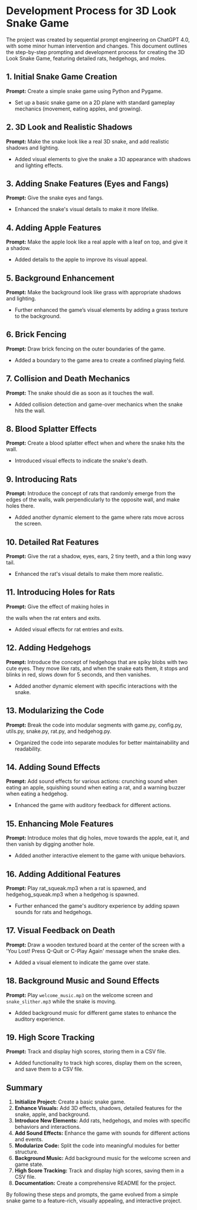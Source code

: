 # Development Process for 3D Look Snake Game

The project was created by sequential prompt engineering on ChatGPT 4.0, with some minor human intervention and changes. This document outlines the step-by-step prompting and development process for creating the 3D Look Snake Game, featuring detailed rats, hedgehogs, and moles.

## 1. Initial Snake Game Creation

**Prompt:**
Create a simple snake game using Python and Pygame.

- Set up a basic snake game on a 2D plane with standard gameplay mechanics (movement, eating apples, and growing).

## 2. 3D Look and Realistic Shadows

**Prompt:**
Make the snake look like a real 3D snake, and add realistic shadows and lighting.

- Added visual elements to give the snake a 3D appearance with shadows and lighting effects.

## 3. Adding Snake Features (Eyes and Fangs)

**Prompt:**
Give the snake eyes and fangs.

- Enhanced the snake's visual details to make it more lifelike.

## 4. Adding Apple Features

**Prompt:**
Make the apple look like a real apple with a leaf on top, and give it a shadow.

- Added details to the apple to improve its visual appeal.

## 5. Background Enhancement

**Prompt:**
Make the background look like grass with appropriate shadows and lighting.

- Further enhanced the game’s visual elements by adding a grass texture to the background.

## 6. Brick Fencing

**Prompt:**
Draw brick fencing on the outer boundaries of the game.

- Added a boundary to the game area to create a confined playing field.

## 7. Collision and Death Mechanics

**Prompt:**
The snake should die as soon as it touches the wall.

- Added collision detection and game-over mechanics when the snake hits the wall.

## 8. Blood Splatter Effects

**Prompt:**
Create a blood splatter effect when and where the snake hits the wall.

- Introduced visual effects to indicate the snake's death.

## 9. Introducing Rats

**Prompt:**
Introduce the concept of rats that randomly emerge from the edges of the walls, walk perpendicularly to the opposite wall, and make holes there.

- Added another dynamic element to the game where rats move across the screen.

## 10. Detailed Rat Features

**Prompt:**
Give the rat a shadow, eyes, ears, 2 tiny teeth, and a thin long wavy tail.

- Enhanced the rat's visual details to make them more realistic.

## 11. Introducing Holes for Rats

**Prompt:**
Give the effect of making holes in

 the walls when the rat enters and exits.

- Added visual effects for rat entries and exits.

## 12. Adding Hedgehogs

**Prompt:**
Introduce the concept of hedgehogs that are spiky blobs with two cute eyes. They move like rats, and when the snake eats them, it stops and blinks in red, slows down for 5 seconds, and then vanishes.

- Added another dynamic element with specific interactions with the snake.

## 13. Modularizing the Code

**Prompt:**
Break the code into modular segments with game.py, config.py, utils.py, snake.py, rat.py, and hedgehog.py.

- Organized the code into separate modules for better maintainability and readability.

## 14. Adding Sound Effects

**Prompt:**
Add sound effects for various actions: crunching sound when eating an apple, squishing sound when eating a rat, and a warning buzzer when eating a hedgehog.

- Enhanced the game with auditory feedback for different actions.

## 15. Enhancing Mole Features

**Prompt:**
Introduce moles that dig holes, move towards the apple, eat it, and then vanish by digging another hole.

- Added another interactive element to the game with unique behaviors.

## 16. Adding Additional Features

**Prompt:**
Play rat_squeak.mp3 when a rat is spawned, and hedgehog_squeak.mp3 when a hedgehog is spawned.

- Further enhanced the game's auditory experience by adding spawn sounds for rats and hedgehogs.

## 17. Visual Feedback on Death

**Prompt:**
Draw a wooden textured board at the center of the screen with a 'You Lost! Press Q-Quit or C-Play Again' message when the snake dies.

- Added a visual element to indicate the game over state.

## 18. Background Music and Sound Effects

**Prompt:**
Play `welcome_music.mp3` on the welcome screen and `snake_slither.mp3` while the snake is moving.

- Added background music for different game states to enhance the auditory experience.

## 19. High Score Tracking

**Prompt:**
Track and display high scores, storing them in a CSV file.

- Added functionality to track high scores, display them on the screen, and save them to a CSV file.

## Summary

1. **Initialize Project:** Create a basic snake game.
2. **Enhance Visuals:** Add 3D effects, shadows, detailed features for the snake, apple, and background.
3. **Introduce New Elements:** Add rats, hedgehogs, and moles with specific behaviors and interactions.
4. **Add Sound Effects:** Enhance the game with sounds for different actions and events.
5. **Modularize Code:** Split the code into meaningful modules for better structure.
6. **Background Music:** Add background music for the welcome screen and game state.
7. **High Score Tracking:** Track and display high scores, saving them in a CSV file.
8. **Documentation:** Create a comprehensive README for the project.

By following these steps and prompts, the game evolved from a simple snake game to a feature-rich, visually appealing, and interactive project.